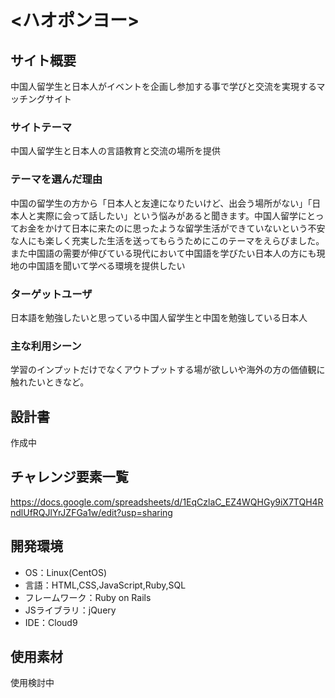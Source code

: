 # <ハオポンヨー>

## サイト概要
中国人留学生と日本人がイベントを企画し参加する事で学びと交流を実現するマッチングサイト

### サイトテーマ
中国人留学生と日本人の言語教育と交流の場所を提供

### テーマを選んだ理由
中国の留学生の方から「日本人と友達になりたいけど、出会う場所がない」「日本人と実際に会って話したい」という悩みがあると聞きます。中国人留学にとってお金をかけて日本に来たのに思ったような留学生活ができていないという不安な人にも楽しく充実した生活を送ってもらうためにこのテーマをえらびました。また中国語の需要が伸びている現代において中国語を学びたい日本人の方にも現地の中国語を聞いて学べる環境を提供したい

### ターゲットユーザ
日本語を勉強したいと思っている中国人留学生と中国を勉強している日本人

### 主な利用シーン
学習のインプットだけでなくアウトプットする場が欲しいや海外の方の価値観に触れたいときなど。

## 設計書
作成中

## チャレンジ要素一覧
https://docs.google.com/spreadsheets/d/1EqCzlaC_EZ4WQHGy9iX7TQH4RndlUfRQJlYrJZFGa1w/edit?usp=sharing

## 開発環境
- OS：Linux(CentOS)
- 言語：HTML,CSS,JavaScript,Ruby,SQL
- フレームワーク：Ruby on Rails
- JSライブラリ：jQuery
- IDE：Cloud9

## 使用素材
使用検討中

